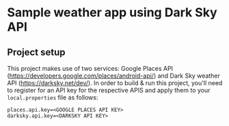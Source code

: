 # Sample weather app using Dark Sky API

## Project setup
This project makes use of two services: Google Places API (https://developers.google.com/places/android-api/) and Dark Sky weather API (https://darksky.net/dev/). In order to build & run this project, you'll need to register for an API key for the respective APIS and apply them to your `local.properties` file as follows:

```
places.api.key=<GOOGLE PLACES API KEY>
darksky.api.key=<DARKSKY API KEY>
```
